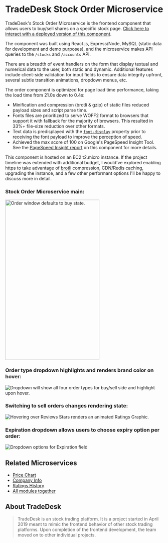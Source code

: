 # TradeDesk Stock Order Microservice

TradeDesk's Stock Order Microservice is the frontend component that allows users to buy/sell shares on a specific stock page. [Click here to interact with a deployed version of this component](http://ec2-54-183-100-147.us-west-1.compute.amazonaws.com/stocks/aapl/).

The component was built using React.js, Express/Node, MySQL (static data for development and demo purposes), and the microservice makes API queries to the `/stocks` and `/accounts` API.

There are a breadth of event handlers on the form that display textual and numerical data to the user, both static and dynamic. Additional features include client-side validation for input fields to ensure data integrity upfront, several subtle transition animations, dropdown menus, etc.

The order component is optimized for page load time performance, taking the load time from 21.0s down to 0.4s: 
- Minification and compression (brotli & gzip) of static files reduced payload sizes and script parse time.
- Fonts files are prioritized to serve WOFF2 format to browsers that support it with fallback for the majority of browsers. This resulted in 33%+ file-size reduction over other formats.
- Text data is predisplayed with the [`font-display`](https://developers.google.com/web/updates/2016/02/font-display) property prior to receiving the font payload to improve the perception of speed.
- Achieved the max score of 100 on Google's PageSpeed Insight Tool. See the [PageSpeed Insight report](https://developers.google.com/speed/pagespeed/insights/?url=http%3A%2F%2Fec2-54-183-100-147.us-west-1.compute.amazonaws.com%2Fstocks%2Faapl%2F&tab=desktop) on this component for more details. 

This component is hosted on an EC2 t2.micro instance. If the project timeline was extended with additional budget, I would've explored enabling https to take advantage of [brotli](https://medium.com/@yoavweiss/well-the-technical-reason-for-brotli-being-https-only-is-that-otherwise-there-s-a-very-high-508f15f0ad95) compression, CDN/Redis caching, upgrading the instance, and a few other performant options I'll be happy to discuss more in detail.

### Stock Order Microservice main:<br />
<img src="https://cl.ly/d1c641691f6f/Image%202019-05-21%20at%208.26.41%20PM.png" alt="Order window defaults to buy state." width="300px" height="510px">
<br />

### Order type dropdown highlights and renders brand color on hover:<br />
<img src="https://cl.ly/019c70e16f87/Screen%20Recording%202019-05-21%20at%2008.30%20PM.gif" alt="Dropdown will show all four order types for buy/sell side and highlight upon hover.">
<br />

### Switching to sell orders changes rendering state:<br />
<img src="https://cl.ly/1861ce4de6e3/Screen%20Recording%202019-05-21%20at%2008.32%20PM.gif" alt="Hovering over Reviews Stars renders an animated Ratings Graphic.">
<br />

### Expiration dropdown allows users to choose expiry option per order:<br />
<img src="https://cl.ly/3dda5903c7d4/Screen%20Recording%202019-05-21%20at%2008.35%20PM.gif" alt="Dropdown options for Expiration field">
<br />



## Related Microservices

  - [Price Chart](https://github.com/menintights/stock-chart)
  - [Company Info](https://github.com/FiveFinance/about_info_module)
  - [Ratings History](https://github.com/FiveFinance/ratings_history_module)
  - [All modules together](http://trade-desk.herokuapp.com/AAPL)


## About TradeDesk

> TradeDesk is an stock trading platform. It is a project started in April 2019 meant to mimic the frontend behavior of other stock trading platforms. Upon completion of the frontend development, the team moved on to other individual projects.
